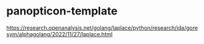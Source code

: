 # panopticon-template

https://research.openanalysis.net/golang/laplace/python/research/ida/goresym/alphagolang/2022/11/27/laplace.html
